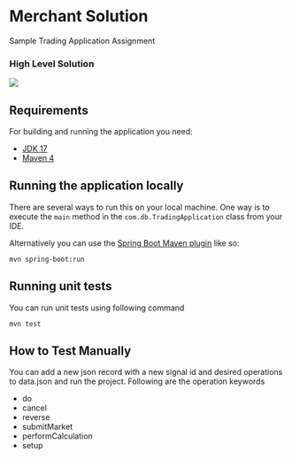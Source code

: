 # Merchant Solution
Sample Trading Application Assignment

### High Level Solution

![](https://i.imgur.com/xCa7Xjp.png)

## Requirements

For building and running the application you need:

- [JDK 17](https://www.oracle.com/java/technologies/javase/jdk17-archive-downloads.html)
- [Maven 4](https://maven.apache.org)

## Running the application locally

There are several ways to run this on your local machine. One way is to execute the `main` method in the `com.db.TradingApplication` class from your IDE.

Alternatively you can use the [Spring Boot Maven plugin](https://docs.spring.io/spring-boot/docs/current/reference/html/build-tool-plugins-maven-plugin.html) like so:

```shell
mvn spring-boot:run
```

## Running unit tests

You can run unit tests using following command

```shell
mvn test
```

## How to Test Manually

You can add a new json record with a new signal id and desired operations to data.json and run the project. 
Following are the operation keywords

- do
- cancel
- reverse
- submitMarket
- performCalculation
- setup